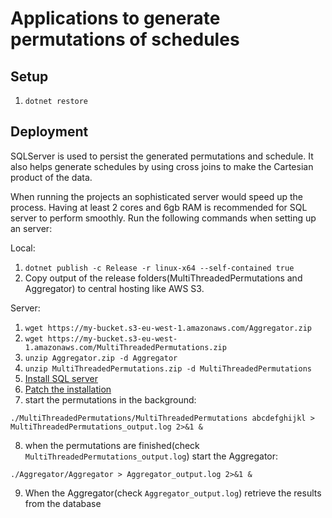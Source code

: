 # Applications to generate permutations of schedules

## Setup
1. `dotnet restore`

## Deployment
SQLServer is used to persist the generated permutations and schedule. It also helps generate schedules by using cross joins to make the Cartesian product of the data.

When running the projects an sophisticated server would speed up the process. Having at least 2 cores and 6gb RAM is recommended for SQL server to perform smoothly.
Run the following commands when setting up an server:

Local:
1. `dotnet publish -c Release -r linux-x64 --self-contained true`
2. Copy output of the release folders(MultiThreadedPermutations and Aggregator) to central hosting like AWS S3.

Server:
1. `wget https://my-bucket.s3-eu-west-1.amazonaws.com/Aggregator.zip` 
2. `wget https://my-bucket.s3-eu-west-1.amazonaws.com/MultiThreadedPermutations.zip` 
3. `unzip Aggregator.zip -d Aggregator` 
4. `unzip MultiThreadedPermutations.zip -d MultiThreadedPermutations`
5. [Install SQL server](https://docs.microsoft.com/en-us/sql/linux/quickstart-install-connect-ubuntu?view=sql-server-ver15)
6. [Patch the installation](https://stackoverflow.com/questions/57265913/error-tcp-provider-error-code-0x2746-during-the-sql-setup-in-linux-through-te)
7. start the permutations in the background:
```shell
./MultiThreadedPermutations/MultiThreadedPermutations abcdefghijkl > MultiThreadedPermutations_output.log 2>&1 &
```
8. when the permutations are finished(check `MultiThreadedPermutations_output.log`) start the Aggregator:
```shell
./Aggregator/Aggregator > Aggregator_output.log 2>&1 &
```
9. When the Aggregator(check `Aggregator_output.log`) retrieve the results from the database